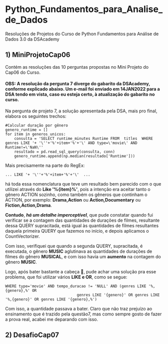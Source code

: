 ﻿# Python_Fundamentos_para_Analise_de_Dados
Resoluções de Projetos do Curso de Python Fundamentos para Análise de Dados 3.0 da DSAcademy

## 1) MiniProjetoCap06
 Contém as resoluções das 10 perguntas propostas no Mini Projeto do Cap06 do Curso.
 
#### OBS: A resolução da pergunta 7 diverge do gabarito da DSAcademy, conforme explicado abaixo. Um e-mail foi enviado em 14JAN2022 para a DSA tendo em vista, caso eu esteja certo, à atualização do gabarito no curso.

Na pergunta de projeto 7, a solução apresentada pela DSA, mais pro final, elabora os seguintes trechos:
```
#Calcular duração por gênero
genero_runtime = []
for item in generos_unicos:
    consulta = 'SELECT runtime_minutes Runtime FROM  titles  WHERE genres LIKE '+ '\''+'%'+item+'%'+'\' AND type=\'movie\' AND Runtime!=\'NaN\''
    resultado = pd.read_sql_query(consulta, conn)
    genero_runtime.append(np.median(resultado['Runtime']))
```
Mais precisamente na parte do RegEx: 
```
... LIKE '+ '\''+'%'+item+'%'+'\'  ...
```
há toda essa nomenclatura que teve um resultado bem parecido com o que utilizei através do **Like '%{item}%'**, pois a intenção era aceitar tanto o gênero ACTION sozinho, como também os gêneros que continham o ACTION, por exemplo: **Drama,Action** ou **Action,Documentary** ou **Fiction,Action,Drama**.

**Contudo**, ***há um detalhe imperceptível***, que pude constatar quando fui verificar se a contagem das quantidades de durações de filmes, resultante dessa QUERY supracitada, está igual às quantidades de filmes resultantes daquela primeira QUERY que fazemos no início, e depois aplicamos o CountVectorizer.

Com isso, verifiquei que quando a segunda QUERY, supracitada, é executada, o gênero **MUSIC** aglutinava as quantidades de durações de filmes do gênero **MUSICAL**, e com isso havia um **aumento** na contagem do gênero **MUSIC**.

Logo, após bater bastante a cabeça :exploding_head:, pude achar uma solução pra esse problema, que foi utilizar vários **LIKE e OR**, como se segue:
```
WHERE type='movie' AND tempo_duracao != 'NULL' AND (genres LIKE '%,{genero},%' OR
                                genres LIKE '{genero}' OR genres LIKE '%,{genero}' OR genres LIKE '{genero},%')
```
Com isso, a quantidade passava a bater.
Claro que não traz prejuízo ao ensinamento que é trazido pela questão7, mas como sempre gosto de fazer a prova real, acabei me deparando com isso.

## 2) DesafioCap07
